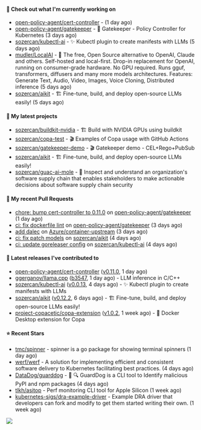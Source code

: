 #### 👷 Check out what I'm currently working on

- [open-policy-agent/cert-controller](https://github.com/open-policy-agent/cert-controller) -  (1 day ago)
- [open-policy-agent/gatekeeper](https://github.com/open-policy-agent/gatekeeper) - 🐊 Gatekeeper - Policy Controller for Kubernetes (3 days ago)
- [sozercan/kubectl-ai](https://github.com/sozercan/kubectl-ai) - ✨ Kubectl plugin to create manifests with LLMs (5 days ago)
- [mudler/LocalAI](https://github.com/mudler/LocalAI) - :robot: The free, Open Source alternative to OpenAI, Claude and others. Self-hosted and local-first. Drop-in replacement for OpenAI,  running on consumer-grade hardware. No GPU required. Runs gguf, transformers, diffusers and many more models architectures. Features: Generate Text, Audio, Video, Images, Voice Cloning, Distributed inference (5 days ago)
- [sozercan/aikit](https://github.com/sozercan/aikit) - 🏗️ Fine-tune, build, and deploy open-source LLMs easily! (5 days ago)

#### 🌱 My latest projects

- [sozercan/buildkit-nvidia](https://github.com/sozercan/buildkit-nvidia) - 🏗️ Build with NVIDIA GPUs using buildkit
- [sozercan/copa-test](https://github.com/sozercan/copa-test) - 🎬 Examples of Copa usage with GitHub Actions
- [sozercan/gatekeeper-demo](https://github.com/sozercan/gatekeeper-demo) - 🎬 Gatekeeper demo - CEL&#43;Rego&#43;PubSub
- [sozercan/aikit](https://github.com/sozercan/aikit) - 🏗️ Fine-tune, build, and deploy open-source LLMs easily!
- [sozercan/guac-ai-mole](https://github.com/sozercan/guac-ai-mole) - 🥑 Inspect and understand an organization&#39;s software supply chain that enables stakeholders to make actionable decisions about software supply chain security

#### 🔨 My recent Pull Requests

- [chore: bump cert-controller to 0.11.0](https://github.com/open-policy-agent/gatekeeper/pull/3480) on [open-policy-agent/gatekeeper](https://github.com/open-policy-agent/gatekeeper) (1 day ago)
- [ci: fix dockerfile lint](https://github.com/open-policy-agent/gatekeeper/pull/3474) on [open-policy-agent/gatekeeper](https://github.com/open-policy-agent/gatekeeper) (3 days ago)
- [add dalec](https://github.com/Azure/container-upstream/pull/148) on [Azure/container-upstream](https://github.com/Azure/container-upstream) (3 days ago)
- [ci: fix patch models](https://github.com/sozercan/aikit/pull/358) on [sozercan/aikit](https://github.com/sozercan/aikit) (4 days ago)
- [ci: update goreleaser config](https://github.com/sozercan/kubectl-ai/pull/175) on [sozercan/kubectl-ai](https://github.com/sozercan/kubectl-ai) (4 days ago)

#### 🚀 Latest releases I've contributed to

- [open-policy-agent/cert-controller](https://github.com/open-policy-agent/cert-controller) ([v0.11.0](https://github.com/open-policy-agent/cert-controller/releases/tag/v0.11.0), 1 day ago)
- [ggerganov/llama.cpp](https://github.com/ggerganov/llama.cpp) ([b3547](https://github.com/ggerganov/llama.cpp/releases/tag/b3547), 1 day ago) - LLM inference in C/C&#43;&#43;
- [sozercan/kubectl-ai](https://github.com/sozercan/kubectl-ai) ([v0.0.13](https://github.com/sozercan/kubectl-ai/releases/tag/v0.0.13), 4 days ago) - ✨ Kubectl plugin to create manifests with LLMs
- [sozercan/aikit](https://github.com/sozercan/aikit) ([v0.12.2](https://github.com/sozercan/aikit/releases/tag/v0.12.2), 6 days ago) - 🏗️ Fine-tune, build, and deploy open-source LLMs easily!
- [project-copacetic/copa-extension](https://github.com/project-copacetic/copa-extension) ([v1.0.2](https://github.com/project-copacetic/copa-extension/releases/tag/v1.0.2), 1 week ago) - 🐳 Docker Desktop extension for Copa

#### ⭐ Recent Stars

- [tmc/spinner](https://github.com/tmc/spinner) - spinner is a go package for showing terminal spinners (1 day ago)
- [werf/werf](https://github.com/werf/werf) - A solution for implementing efficient and consistent software delivery to Kubernetes facilitating best practices. (4 days ago)
- [DataDog/guarddog](https://github.com/DataDog/guarddog) - :snake: :mag: GuardDog is a CLI tool to Identify malicious PyPI and npm packages (4 days ago)
- [tlkh/asitop](https://github.com/tlkh/asitop) - Perf monitoring CLI tool for Apple Silicon (1 week ago)
- [kubernetes-sigs/dra-example-driver](https://github.com/kubernetes-sigs/dra-example-driver) - Example DRA driver that developers can fork and modify to get them started writing their own. (1 week ago)

![](https://github-readme-stats.vercel.app/api?username=sozercan&theme=vision-friendly-dark&hide_border=false&include_all_commits=true&count_private=true)
